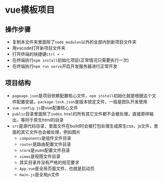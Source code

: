 # vue模板项目

## 操作步骤

- 复制本文件夹里面除了`node_modules`以外的全部内到新项目文件夹
- 用vscode打开新项目文件夹
- 打开终端的快捷键`Ctrl + ~`
- 在终端执行`npm install`初始化项目(正常情况只需要执行一次)
- 在终端执行`npm run serve`开启开发服务器进行正常开发

## 项目结构

- `pageage.json`是项目依赖配置核心文件，`npm install`初始化就是根据这个文件配置安装，`package-lock.json`是版本锁定文件，一般是团队开发使用
- `vue.config.js`是vue配置核心文件
- `public`目录里面除了`index.html`的所有其它文件都不会被处理，直接原样输出，等同于原生html的目录
- `src`是源代码目录，里面文件在build时会被打包处理生成原生css，js文件，里面的其它文件也会被处理，例如图片
  - `components`是组件文件目录
  - `router`是路由配置文件目录
  - `store`是vuex配置文件目录
  - `views`是视图文件目录
  - 其实目录并没有严格的规范要求
  - `App.vue`是全局页面文件，也就是启动页
  - `main.js`是全局js文件
